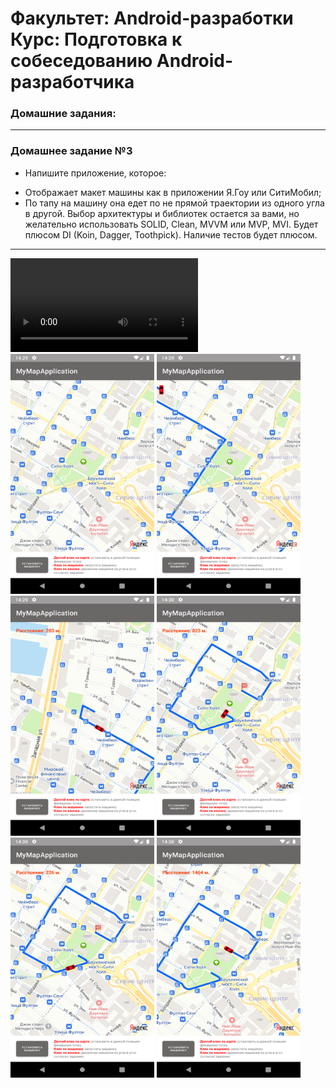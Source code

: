 # Факультет: Android-разработки<br>Курс: Подготовка к собеседованию Android-разработчика

### Домашние задания:
---
### Домашнее задание №3
- Напишите приложение, которое:
* Отображает макет машины как в приложении Я.Гоу или СитиМобил;
* По тапу на машину она едет по не прямой траектории из одного угла в другой.
Выбор архитектуры и библиотек остается за вами, но желательно использовать SOLID, Clean, MVVM или MVP, MVI. Будет плюсом DI (Koin, Dagger, Toothpick). Наличие тестов будет плюсом.


---
<video src="screenshots/trailer.mp4"></video><img src="screenshots/1.png" width="230" height="384" />
<img src="screenshots/2.png" width="230" height="384" /><img src="screenshots/3.png" width="230" height="384" />
<img src="screenshots/4.png" width="230" height="384" /><img src="screenshots/5.png" width="230" height="384" />
<img src="screenshots/6.png" width="230" height="384" />
